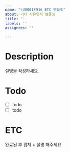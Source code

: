 ```yaml
---
name: "\U0001F916 ETC 템플릿"
about: 기타 자유양식 템플릿
title: ''
labels: ''
assignees: ''

---
```


# Description
설명을 작성하세요.

# Todo
 - [ ] todo
 - [ ] todo

# ETC
완료된 후 캡쳐 + 설명 해주세요
